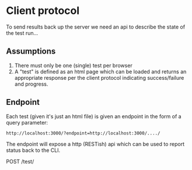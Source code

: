 # Client protocol

To send results back up the server we need an api to describe the
state of the test run...

## Assumptions

1. There must only be one (single) test per browser
2. A "test" is defined as an html page which can be loaded
   and returns an appropriate response per the client protocol
   indicating success/failure and progress.

## Endpoint

Each test (given it's just an html file) is given an endpoint in the
form of a query parameter:

```
http://localhost:3000/?endpoint=http://localhost:3000/..../
```

The endpoint will expose a http (RESTish) api which can be used to
report status back to the CLI.

POST <endppoint>/test/


